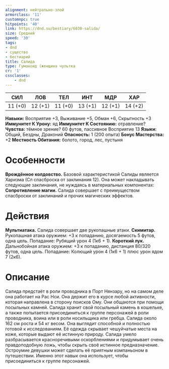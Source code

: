 ```yaml
---
alignment: нейтрально-злой
armorclass: '11'
customnpc: true
hitpoints: '40'
link: https://dnd.su/bestiary/6030-salida/
size: Средний
speed: '30'
tags:
- dnd
- существо
- бестиарий
title: Салида
type: Гуманоид (женщина чультка
cr: '1'
cssclasses:
    - dnd
---
```



| СИЛ | ЛОВ | ТЕЛ | ИНТ | МДР | ХАР |
|---|---|---|---|---|---|
| 11 (+0) | 12 (+1) | 11 (+0) | 13 (+1) | 12 (+1) | 14 (+2) |
**Навыки:** Восприятие +3, Выживание +5, Обман +6, Скрытность +3
**Иммунитет К Урону:** яд
**Иммунитет К Состоянию:** отравление?
**Чувства:** тёмное зрение? 60 футов, пассивное Восприятие 13
**Языки:** Общий, Бездны, Драконий
**Опасность:** 1 (200 опыта)
**Бонус Мастерства:** +2
**Местность Обитания:** болото, город, лес, пустыня


# Особенности
**Врождённое колдовство.** Базовой характеристикой Салиды является Харизма (Сл спасброска от заклинания 12). Она может накладывать следующие заклинания, не нуждаясь в материальных компонентах:
**Сопротивление магии.** Салида совершает с преимуществом спасброски от заклинаний и прочих магических эффектов.


# Действия
**Мультиатака.** Салида совершает две рукопашные атаки.
**Скимитар.** Рукопашная атака оружием: +3 к попаданию, досягаемость 5 футов, одна цель. Попадание: Рубящий урон 4 (1к6 + 1).
**Короткий лук.** Дальнобойная атака оружием: +3 к попаданию, дистанция 80/320 футов, одна цель. Попадание: Колющий урон 4 (1к6 + 1) плюс урон ядом 7 (2к6).


# Описание
Салида предстаёт в роли проводника в Порт Нянзару, но на самом деле она работает на Рас Нси. Она держит его в курсе любой активности, которая направлена в сторону поисков Ому. Они общаются при помощи посыльных камней. Салида хранит свой посыльный камень в кошельке, а также попытается присоединиться к группе персонажей в роли проводника, воина или в роли носильщика или гребца. Салида около 162 см роста и 54 кг весом. Она выглядит способной и полностью готовой к исследованиям. Её одежда скрывает чешуйчатые места на коже, которые выдают её истинную природу. Салида умело разбрасывается красноречивыми оскорблениями и придумывает очень правдоподобную ложь, чтобы скрыть своё истинное предназначение. Остроумие девушки может сделать её приятным компаньоном в путешествии. Именно этот навык она использует, чтобы присоединиться к группе персонажей.